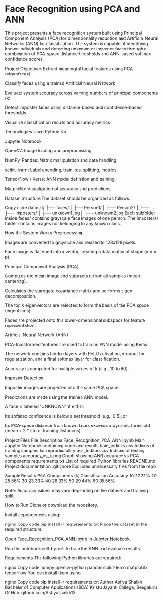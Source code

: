 # Face Recognition using PCA and ANN

This project presents a face recognition system built using Principal Component Analysis (PCA) for dimensionality reduction and Artificial Neural Networks (ANN) for classification. The system is capable of identifying known individuals and detecting unknown or imposter faces through a combination of PCA-space distance thresholds and ANN-based softmax confidence scores.

Project Objectives
Extract meaningful facial features using PCA (eigenfaces)

Classify faces using a trained Artificial Neural Network

Evaluate system accuracy across varying numbers of principal components (k)

Detect imposter faces using distance-based and confidence-based thresholds

Visualize classification results and accuracy metrics

Technologies Used
Python 3.x

Jupyter Notebook

OpenCV: Image loading and preprocessing

NumPy, Pandas: Matrix manipulation and data handling

scikit-learn: Label encoding, train-test splitting, metrics

TensorFlow / Keras: ANN model definition and training

Matplotlib: Visualization of accuracy and predictions

Dataset Structure
The dataset should be organized as follows:

Copy code
dataset/
├── faces/
│   ├── Person1/
│   ├── Person2/
│   └── ...
├── imposters/
│   ├── unknown1.jpg
│   ├── unknown2.jpg
Each subfolder inside faces/ contains grayscale face images of one person. The imposters/ folder contains images not belonging to any known class.

How the System Works
Preprocessing

Images are converted to grayscale and resized to 128x128 pixels.

Each image is flattened into a vector, creating a data matrix of shape (mn × p).

Principal Component Analysis (PCA)

Computes the mean image and subtracts it from all samples (mean-centering).

Calculates the surrogate covariance matrix and performs eigen decomposition.

The top k eigenvectors are selected to form the basis of the PCA space (eigenfaces).

Faces are projected onto this lower-dimensional subspace for feature representation.

Artificial Neural Network (ANN)

PCA-transformed features are used to train an ANN model using Keras.

The network contains hidden layers with ReLU activation, dropout for regularization, and a final softmax layer for classification.

Accuracy is computed for multiple values of k (e.g., 10 to 60).

Imposter Detection

Imposter images are projected into the same PCA space.

Predictions are made using the trained ANN model.

A face is labeled "UNKNOWN" if either:

Its softmax confidence is below a set threshold (e.g., 0.5), or

Its PCA-space distance from known faces exceeds a dynamic threshold (mean + 2 * std of training distances).

Project Files
File	Description
Face_Recognition_PCA_ANN.ipynb	Main Jupyter Notebook containing code and results
train_indices.csv	Indices of training samples for reproducibility
test_indices.csv	Indices of testing samples
accuracy_vs_k.png	Graph showing ANN accuracy vs PCA components
requirements.txt	List of required Python libraries
README.md	Project documentation
.gitignore	Excludes unnecessary files from the repo

Sample Results
PCA Components (k)	Classification Accuracy
10	27.22%
20	25.56%
30	23.33%
40	28.33%
50	29.44%
60	35.56%

Note: Accuracy values may vary depending on the dataset and training split.

How to Run
Clone or download the repository.

Install dependencies using:

nginx
Copy code
pip install -r requirements.txt
Place the dataset in the required structure.

Open Face_Recognition_PCA_ANN.ipynb in Jupyter Notebook.

Run the notebook cell-by-cell to train the ANN and evaluate results.

Requirements
The following Python libraries are required:

nginx
Copy code
numpy
opencv-python
pandas
scikit-learn
matplotlib
tensorflow
You can install them using:

nginx
Copy code
pip install -r requirements.txt
Author
Asfiya Shaikh
Bachelor of Computer Applications (BCA)
Kristu Jayanti College, Bengaluru
GitHub: github.com/Asfiyashaikh13

